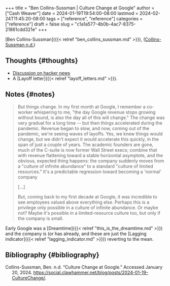 +++
title = "Ben Collins-Sussman | Culture Change at Google"
author = ["Cash Weaver"]
date = 2024-01-19T19:54:00-08:00
lastmod = 2024-02-24T11:45:20-08:00
tags = ["reference", "reference"]
categories = ["reference"]
draft = false
slug = "c1a1a577-4b0b-4ac7-8375-21861cdd321e"
+++

[Ben Collins-Sussman]({{< relref "ben_collins_sussman.md" >}}), (<a href="#citeproc_bib_item_1">Collins-Sussman n.d.</a>)


## Thoughts {#thoughts}

-   [Discussion on hacker news](https://news.ycombinator.com/item?id=39051655)
-   A [Layoff letter]({{< relref "layoff_letters.md" >}}).


## Notes {#notes}

> But things change. In my first month at Google, I remember a co-worker whispering to me, "the day Google revenue stops growing without bound, is also the day all of this will change." The change was very gradual for a long time -- but then things accelerated during the pandemic. Revenue began to slow, and now, coming out of the pandemic, we're seeing waves of layoffs. Yes, we knew things would change, but we didn't expect it would accelerate this quickly, in the span of just a couple of years. The academic founders are gone, much of the C-suite is now former Wall Street execs; combine that with revenue flattening toward a stable horizontal asymptote, and the obvious, expected thing happens: the company suddenly moves from a "culture of infinite abundance" to a standard "culture of limited resources." It's a predictable regression toward becoming a 'normal' company
>
> [...]
>
> But, coming back to my first decade at Google, it was incredible to see employees valued above everything else. Perhaps this is a privilege only possible in a culture of infinite abundance. Or maybe not? Maybe it's possible in a limited-resource culture too, but only if the company is small.

Early Google was a [Dreamtime]({{< relref "this_is_the_dreamtime.md" >}}) and the company is (or has already, and these are just the [Lagging indicator]({{< relref "lagging_indicator.md" >}})) reverting to the mean.


## Bibliography {#bibliography}

<style>.csl-entry{text-indent: -1.5em; margin-left: 1.5em;}</style><div class="csl-bib-body">
  <div class="csl-entry"><a id="citeproc_bib_item_1"></a>Collins-Sussman, Ben. n.d. “Culture Change at Google.” Accessed January 20, 2024. <a href="https://social.clawhammer.net/blog/posts/2024-01-19-CultureChange/">https://social.clawhammer.net/blog/posts/2024-01-19-CultureChange/</a>.</div>
</div>
